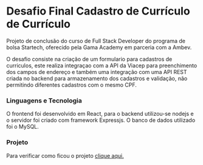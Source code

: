 # Desafio Final Cadastro de Currículo de Currículo

Projeto de conclusão do curso de Full Stack Developer do programa de bolsa Startech, oferecido pela Gama Academy em parceria com a Ambev.

O desafio consiste na criação de um formulario para cadastros de curriculos, este realiza integraçao com a API da Viacep para preenchimento dos campos de endereço e também uma integração com uma API REST criada no backend para armazenamento dos cadastros e validação, não permitindo diferentes cadastros com o mesmo CPF.


### Linguagens e Tecnologia ###

O frontend foi desenvolvido em React, para o backend utilizou-se nodejs e o servidor foi criado com framework Expressjs. O banco de dados utilizado foi o MySQL.

### Projeto ###

Para verificar como ficou o projeto [clique aqui.](https://jobsnetcadastro.herokuapp.com/)

